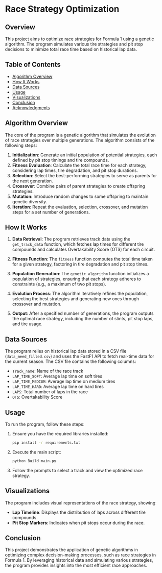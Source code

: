 # Race Strategy Optimization

## Overview
This project aims to optimize race strategies for Formula 1 using a genetic algorithm. The program simulates various tire strategies and pit stop decisions to minimize total race time based on historical lap data.

## Table of Contents
- [Algorithm Overview](#algorithm-overview)
- [How It Works](#how-it-works)
- [Data Sources](#data-sources)
- [Usage](#usage)
- [Visualizations](#visualizations)
- [Conclusion](#conclusion)
- [Acknowledgments](#acknowledgments)


## Algorithm Overview
The core of the program is a genetic algorithm that simulates the evolution of race strategies over multiple generations. The algorithm consists of the following steps:

1. **Initialization**: Generate an initial population of potential strategies, each defined by pit stop timings and tire compounds.
2. **Fitness Evaluation**: Calculate the total race time for each strategy, considering lap times, tire degradation, and pit stop durations.
3. **Selection**: Select the best-performing strategies to serve as parents for the next generation.
4. **Crossover**: Combine pairs of parent strategies to create offspring strategies.
5. **Mutation**: Introduce random changes to some offspring to maintain genetic diversity.
6. **Iteration**: Repeat the evaluation, selection, crossover, and mutation steps for a set number of generations.

## How It Works
1. **Data Retrieval**: The program retrieves track data using the `get_track_data` function, which fetches lap times for different tire compounds and calculates Overtakability Score (OTS) for each circuit.
   
2. **Fitness Function**: The `fitness` function computes the total time taken for a given strategy, factoring in tire degradation and pit stop times.

3. **Population Generation**: The `genetic_algorithm` function initializes a population of strategies, ensuring that each strategy adheres to constraints (e.g., a maximum of two pit stops).

4. **Evolution Process**: The algorithm iteratively refines the population, selecting the best strategies and generating new ones through crossover and mutation.

5. **Output**: After a specified number of generations, the program outputs the optimal race strategy, including the number of stints, pit stop laps, and tire usage.

## Data Sources
The program relies on historical lap data stored in a CSV file (`data_need_filled.csv`) and uses the FastF1 API to fetch real-time data for the current season. The CSV file contains the following columns:
- `Track_name`: Name of the race track
- `LAP_TIME_SOFT`: Average lap time on soft tires
- `LAP_TIME_MEDIUM`: Average lap time on medium tires
- `LAP_TIME_HARD`: Average lap time on hard tires
- `LAPS`: Total number of laps in the race
- `OTS`: Overtakability Score

## Usage
To run the program, follow these steps:
1. Ensure you have the required libraries installed:
   ```bash
   pip install -r requirements.txt
   ```
2. Execute the main script:
   ```bash
   python Build main.py
   ```
3. Follow the prompts to select a track and view the optimized race strategy.

## Visualizations
The program includes visual representations of the race strategy, showing:
- **Lap Timeline**: Displays the distribution of laps across different tire compounds.
- **Pit Stop Markers**: Indicates when pit stops occur during the race.


## Conclusion
This project demonstrates the application of genetic algorithms in optimizing complex decision-making processes, such as race strategies in Formula 1. By leveraging historical data and simulating various strategies, the program provides insights into the most efficient race approaches.
